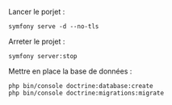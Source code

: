Lancer le porjet :
```
symfony serve -d --no-tls
```

Arreter le projet :
```
symfony server:stop
```

Mettre en place la base de données :
```
php bin/console doctrine:database:create
php bin/console doctrine:migrations:migrate
```